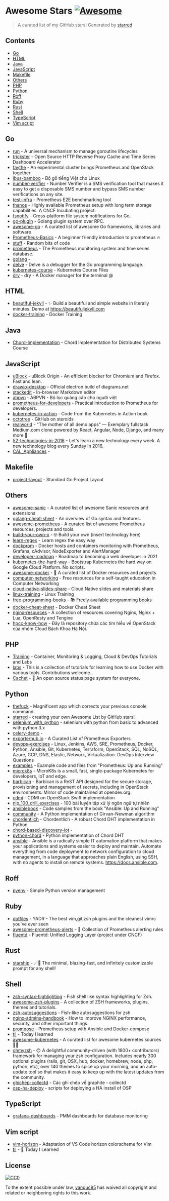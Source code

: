 # Awesome Stars [![Awesome](https://cdn.rawgit.com/sindresorhus/awesome/d7305f38d29fed78fa85652e3a63e154dd8e8829/media/badge.svg)](https://github.com/sindresorhus/awesome)

> A curated list of my GitHub stars!  Generated by [starred](https://github.com/maguowei/starred)


## Contents

  - [Go](#go)
  - [HTML](#html)
  - [Java](#java)
  - [JavaScript](#javascript)
  - [Makefile](#makefile)
  - [Others](#others)
  - [PHP](#php)
  - [Python](#python)
  - [Roff](#roff)
  - [Ruby](#ruby)
  - [Rust](#rust)
  - [Shell](#shell)
  - [TypeScript](#typescript)
  - [Vim script](#vim-script)

## Go 

- [run](https://github.com/oklog/run) - A universal mechanism to manage goroutine lifecycles
- [trickster](https://github.com/tricksterproxy/trickster) - Open Source HTTP Reverse Proxy Cache and Time Series Dashboard Accelerator
- [faythe](https://github.com/vCloud-DFTBA/faythe) - An experimental cluster brings Prometheus and OpenStack together
- [ibus-bamboo](https://github.com/BambooEngine/ibus-bamboo) - Bộ gõ tiếng Việt cho Linux
- [number-verifier](https://github.com/upmasked/number-verifier) - Number Verifier is a SMS verification tool that makes it easy to get a disposable SMS number and bypass SMS number verifications on any site.
- [test-infra](https://github.com/prometheus/test-infra) - Prometheus E2E benchmarking tool
- [thanos](https://github.com/thanos-io/thanos) - Highly available Prometheus setup with long term storage capabilities. A CNCF Incubating project.
- [fsnotify](https://github.com/fsnotify/fsnotify) - Cross-platform file system notifications for Go.
- [go-plugin](https://github.com/hashicorp/go-plugin) - Golang plugin system over RPC.
- [awesome-go](https://github.com/avelino/awesome-go) - A curated list of awesome Go frameworks, libraries and software
- [Prometheus-Basics](https://github.com/yolossn/Prometheus-Basics) - A beginner friendly introduction to prometheus 🔥
- [stuff](https://github.com/jjneely/stuff) - Random bits of code
- [prometheus](https://github.com/prometheus/prometheus) - The Prometheus monitoring system and time series database.
- [golang](https://github.com/huynguyennovem/golang) - 
- [delve](https://github.com/go-delve/delve) - Delve is a debugger for the Go programming language.
- [kubernetes-course](https://github.com/wardviaene/kubernetes-course) - Kubernetes Course Files
- [dry](https://github.com/moncho/dry) - dry - A Docker manager for the terminal @

## HTML 

- [beautiful-jekyll](https://github.com/daattali/beautiful-jekyll) - ✨ Build a beautiful and simple website in literally minutes. Demo at https://beautifuljekyll.com
- [docker-training](https://github.com/cuongtransc/docker-training) - Docker Training

## Java 

- [Chord-Implementation](https://github.com/hfokas/Chord-Implementation) - Chord Implementation for Distributed Systems Course

## JavaScript 

- [uBlock](https://github.com/gorhill/uBlock) - uBlock Origin - An efficient blocker for Chromium and Firefox. Fast and lean.
- [drawio-desktop](https://github.com/jgraph/drawio-desktop) - Official electron build of diagrams.net
- [stackedit](https://github.com/benweet/stackedit) - In-browser Markdown editor
- [abpvn](https://github.com/abpvn/abpvn) - ABPVN - Bộ lọc quảng cáo cho người việt
- [prometheus-for-developers](https://github.com/danielfm/prometheus-for-developers) - Practical introduction to Prometheus for developers.
- [kubernetes-in-action](https://github.com/luksa/kubernetes-in-action) - Code from the Kubernetes in Action book
- [octotree](https://github.com/ovity/octotree) - GitHub on steroids
- [realworld](https://github.com/gothinkster/realworld) - "The mother of all demo apps" — Exemplary fullstack Medium.com clone powered by React, Angular, Node, Django, and many more 🏅
- [52-technologies-in-2016](https://github.com/shekhargulati/52-technologies-in-2016) - Let's learn a new technology every week. A new technology blog every Sunday in 2016.
- [CAL_Appliances](https://github.com/ntk148v/CAL_Appliances) - 

## Makefile 

- [project-layout](https://github.com/golang-standards/project-layout) - Standard Go Project Layout

## Others 

- [awesome-sanic](https://github.com/mekicha/awesome-sanic) - A curated list of awesome Sanic resources and extensions
- [golang-cheat-sheet](https://github.com/a8m/golang-cheat-sheet) - An overview of Go syntax and features.
- [awesome-prometheus](https://github.com/roaldnefs/awesome-prometheus) - A curated list of awesome Prometheus resources, projects and tools.
- [build-your-own-x](https://github.com/danistefanovic/build-your-own-x) - 🤓 Build your own (insert technology here)
- [learn-regex](https://github.com/ziishaned/learn-regex) - Learn regex the easy way
- [dockprom](https://github.com/stefanprodan/dockprom) - Docker hosts and containers monitoring with Prometheus, Grafana, cAdvisor, NodeExporter and AlertManager
- [developer-roadmap](https://github.com/kamranahmedse/developer-roadmap) - Roadmap to becoming a web developer in 2021
- [kubernetes-the-hard-way](https://github.com/kelseyhightower/kubernetes-the-hard-way) - Bootstrap Kubernetes the hard way on Google Cloud Platform. No scripts.
- [awesome-docker](https://github.com/veggiemonk/awesome-docker) - :whale: A curated list of Docker resources and projects
- [computer-networking](https://github.com/bregman-arie/computer-networking) - Free resources for a self-taught education in Computer Networking
- [cloud-native-slides-share](https://github.com/rootsongjc/cloud-native-slides-share) - Cloud Native slides and materials share
- [linux-training](https://github.com/eggclub-org/linux-training) - Linux Training
- [free-programming-books](https://github.com/EbookFoundation/free-programming-books) - :books: Freely available programming books
- [docker-cheat-sheet](https://github.com/wsargent/docker-cheat-sheet) - Docker Cheat Sheet
- [nginx-resources](https://github.com/fcambus/nginx-resources) - A collection of resources covering Nginx, Nginx + Lua, OpenResty and Tengine
- [hpcc-know-how](https://github.com/HPCC-Cloud-Computing/hpcc-know-how) - Đây là repository chứa các tìm hiểu về OpenStack của nhóm Cloud Bách Khoa Hà Nội.

## PHP 

- [Training](https://github.com/56kcloud/Training) - Container, Monitoring & Logging, Cloud & DevOps Tutorials and Labs
- [labs](https://github.com/docker/labs) - This is a collection of tutorials for learning how to use Docker with various tools. Contributions welcome.
- [Cachet](https://github.com/CachetHQ/Cachet) - 📛 An open source status page system for everyone.

## Python 

- [thefuck](https://github.com/nvbn/thefuck) - Magnificent app which corrects your previous console command.
- [starred](https://github.com/maguowei/starred) - creating your own Awesome List by GitHub stars!
- [selenium_with_python](https://github.com/venkywarriors/selenium_with_python) - selenium with python from basic to advanced with python 3.x
- [celery-demo](https://github.com/jimmykobe1171/celery-demo) - 
- [exporterhub.io](https://github.com/NexClipper/exporterhub.io) - A Curated List of Prometheus Exporters
- [devops-exercises](https://github.com/bregman-arie/devops-exercises) - Linux, Jenkins, AWS, SRE, Prometheus, Docker, Python, Ansible, Git, Kubernetes, Terraform, OpenStack, SQL, NoSQL, Azure, GCP, DNS, Elastic, Network, Virtualization. DevOps Interview Questions
- [examples](https://github.com/prometheus-up-and-running/examples) - Example code and files from "Prometheus: Up and Running"
- [microk8s](https://github.com/ubuntu/microk8s) - MicroK8s is a small, fast, single-package Kubernetes for developers, IoT and edge.
- [barbican](https://github.com/openstack/barbican) - Barbican is a ReST API designed for the secure storage, provisioning and management of secrets, including in OpenStack environments. Mirror of code maintained at opendev.org.
- [cdmi](https://github.com/osaddon/cdmi) - CDMI on OpenStack Swift implementation
- [nlp_100_drill_exercises](https://github.com/minhpqn/nlp_100_drill_exercises) - 100 bài luyện tập xử lý ngôn ngữ tự nhiên
- [ansiblebook](https://github.com/ansiblebook/ansiblebook) - Code samples from the book "Ansible: Up and Running"
- [community](https://github.com/kjahan/community) - A Python implementation of Girvan-Newman algorithm
- [chordentlich](https://github.com/grandcat/chordentlich) - Chordentlich - A robust Chord DHT implementation in Python
- [chord-based-discovery-iot](https://github.com/nhatbkk57/chord-based-discovery-iot) - 
- [python-chord](https://github.com/gaston770/python-chord) - Python implementation of Chord DHT
- [ansible](https://github.com/ansible/ansible) - Ansible is a radically simple IT automation platform that makes your applications and systems easier to deploy and maintain. Automate everything from code deployment to network configuration to cloud management, in a language that approaches plain English, using SSH, with no agents to install on remote systems. https://docs.ansible.com.

## Roff 

- [pyenv](https://github.com/pyenv/pyenv) - Simple Python version management

## Ruby 

- [dotfiles](https://github.com/skwp/dotfiles) - YADR - The best vim,git,zsh plugins and the cleanest vimrc you've ever seen
- [awesome-prometheus-alerts](https://github.com/samber/awesome-prometheus-alerts) - 🚨 Collection of Prometheus alerting rules
- [fluentd](https://github.com/fluent/fluentd) - Fluentd: Unified Logging Layer (project under CNCF)

## Rust 

- [starship](https://github.com/starship/starship) - ☄🌌️  The minimal, blazing-fast, and infinitely customizable prompt for any shell!

## Shell 

- [zsh-syntax-highlighting](https://github.com/zsh-users/zsh-syntax-highlighting) - Fish shell like syntax highlighting for Zsh.
- [awesome-zsh-plugins](https://github.com/unixorn/awesome-zsh-plugins) - A collection of ZSH frameworks, plugins, themes and tutorials.
- [zsh-autosuggestions](https://github.com/zsh-users/zsh-autosuggestions) - Fish-like autosuggestions for zsh
- [nginx-admins-handbook](https://github.com/trimstray/nginx-admins-handbook) - How to improve NGINX performance, security, and other important things.
- [prompose](https://github.com/ntk148v/prompose) - Prometheus setup with Ansible and Docker-compose
- [til](https://github.com/ntk148v/til) - Today I learned
- [awesome-kubernetes](https://github.com/ramitsurana/awesome-kubernetes) - A curated list for awesome kubernetes sources :ship::tada:
- [ohmyzsh](https://github.com/ohmyzsh/ohmyzsh) - 🙃   A delightful community-driven (with 1800+ contributors) framework for managing your zsh configuration. Includes nearly 300 optional plugins (rails, git, OSX, hub, docker, homebrew, node, php, python, etc), over 140 themes to spice up your morning, and an auto-update tool so that makes it easy to keep up with the latest updates from the community.
- [ghichep-collectd](https://github.com/hocchudong/ghichep-collectd) - Các ghi chép về graphite - collectd
- [osp-ha-deploy](https://github.com/beekhof/osp-ha-deploy) - scripts for deploying a HA install of OSP

## TypeScript 

- [grafana-dashboards](https://github.com/percona/grafana-dashboards) - PMM dashboards for database monitoring

## Vim script 

- [vim-horizon](https://github.com/ntk148v/vim-horizon) - Adaptation of VS Code horizon colorscheme for Vim
- [til](https://github.com/jbranchaud/til) - :memo: Today I Learned


## License

[![CC0](http://mirrors.creativecommons.org/presskit/buttons/88x31/svg/cc-zero.svg)](https://creativecommons.org/publicdomain/zero/1.0/)

To the extent possible under law, [vanduc95](https://github.com/vanduc95) has waived all copyright and related or neighboring rights to this work.

